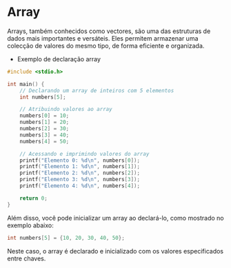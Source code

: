 # Array

Arrays, também conhecidos como vectores, são uma das estruturas de dados mais importantes e versáteis. Eles permitem armazenar uma colecção de valores do mesmo tipo, de forma eficiente e organizada.

- Exemplo de declaração array

```c
#include <stdio.h>

int main() {
    // Declarando um array de inteiros com 5 elementos
    int numbers[5];

    // Atribuindo valores ao array
    numbers[0] = 10;
    numbers[1] = 20;
    numbers[2] = 30;
    numbers[3] = 40;
    numbers[4] = 50;

    // Acessando e imprimindo valores do array
    printf("Elemento 0: %d\n", numbers[0]);
    printf("Elemento 1: %d\n", numbers[1]);
    printf("Elemento 2: %d\n", numbers[2]);
    printf("Elemento 3: %d\n", numbers[3]);
    printf("Elemento 4: %d\n", numbers[4]);

    return 0;
}
```

Além disso, você pode inicializar um array ao declará-lo, como mostrado no exemplo abaixo:

```c
int numbers[5] = {10, 20, 30, 40, 50};
```

Neste caso, o array é declarado e inicializado com os valores especificados entre chaves.
